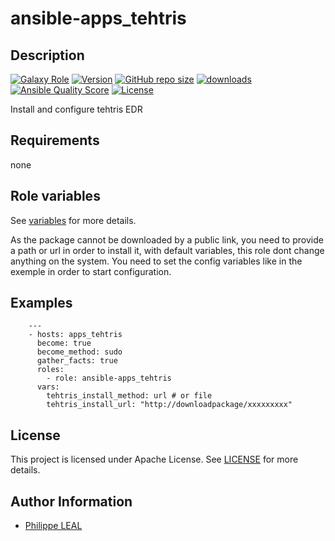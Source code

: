 # ansible-apps_tehtris

## Description

[![Galaxy Role](https://img.shields.io/badge/galaxy-apps_tehtris-purple?style=flat)](https://galaxy.ansible.com/lotusnoir/apps_tehtris)
[![Version](https://img.shields.io/github/release/lotusnoir/ansible-apps_tehtris.svg)](https://github.com/lotusnoir/ansible-apps_tehtris/releases/latest)
[![GitHub repo size](https://img.shields.io/github/repo-size/lotusnoir/ansible-apps_tehtris?color=orange&style=flat)](https://galaxy.ansible.com/lotusnoir/apps_tehtris)
[![downloads](https://img.shields.io/ansible/role/d/)](https://galaxy.ansible.com/lotusnoir/apps_tehtris)
[![Ansible Quality Score](https://img.shields.io/ansible/quality/)](https://galaxy.ansible.com/lotusnoir/apps_tehtris)
[![License](https://img.shields.io/badge/license-Apache--2.0-brightgreen?style=flat)](https://opensource.org/licenses/Apache-2.0)

Install and configure tehtris EDR
## Requirements

none

## Role variables

See [variables](/defaults/main.yml) for more details.

As the package cannot be downloaded by a public link, you need to provide a path or url in order to install it, with default variables, this role dont change anything on the system. You need to set the config variables like in the exemple in order to start configuration.

## Examples

        ---
        - hosts: apps_tehtris
          become: true
          become_method: sudo
          gather_facts: true
          roles:
            - role: ansible-apps_tehtris
          vars:
            tehtris_install_method: url # or file
            tehtris_install_url: "http://downloadpackage/xxxxxxxxx"



## License

This project is licensed under Apache License. See [LICENSE](/LICENSE) for more details.

## Author Information

- [Philippe LEAL](https://github.com/lotusnoir)
